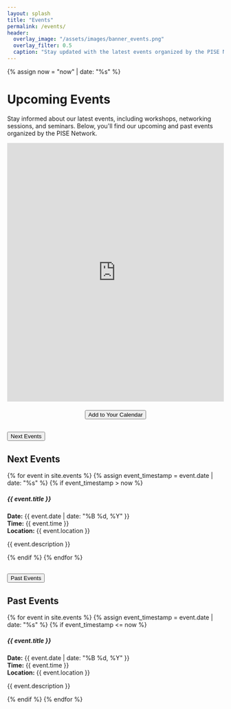 ```yaml
---
layout: splash
title: "Events"
permalink: /events/
header:
  overlay_image: "/assets/images/banner_events.png"
  overlay_filter: 0.5
  caption: "Stay updated with the latest events organized by the PISE Network"
---
```


{% assign now = "now" | date: "%s" %}

<div style="margin-top: 20px;"></div>

# Upcoming Events
Stay informed about our latest events, including workshops, networking sessions, and seminars. Below, you'll find our upcoming and past events organized by the PISE Network.


<div class="calendar-container" style="text-align: center;">
  <!-- Embedded Google Calendar -->
  <iframe
    src="https://calendar.google.com/calendar/embed?src=5bafd044d7d4022a0eb80ea3694717d3eff047c74b0a39783caaa43efdd20597%40group.calendar.google.com&ctz=Europe%2FRome"
    style="border: 0; width: 100%; height: 600px; frameborder: 0; scrolling: no;">
  </iframe>

  <!-- Add to Calendar Button -->
  <div class="add-to-calendar-container" style="margin-top: 20px;">
    <button class="custom-button" onclick="window.open('https://calendar.google.com/calendar/u/0/r?cid=5bafd044d7d4022a0eb80ea3694717d3eff047c74b0a39783caaa43efdd20597@group.calendar.google.com', '_blank')">
      Add to Your Calendar
      <span></span>
    </button>
  </div>
</div>



<div class="accordion" id="eventsAccordion">
  <!-- Next Events -->
  <div class="accordion-item">
    <h2 class="accordion-header" id="nextEventsHeading">
      <button class="accordion-button collapsed" type="button" data-bs-toggle="collapse" data-bs-target="#nextEvents" aria-expanded="false" aria-controls="nextEvents">
        Next Events
      </button>
    </h2>
    <div id="nextEvents" class="accordion-collapse collapse" aria-labelledby="nextEventsHeading">
      <div class="accordion-body">
        <h2>Next Events</h2>
        <div class="event-list">
          {% for event in site.events %}
            {% assign event_timestamp = event.date | date: "%s" %}
            {% if event_timestamp > now %}
              <div class="card mb-3">
                <div class="card-body">
                  <h5 class="card-title">{{ event.title }}</h5>
                  <p class="card-text">
                    <i class="bi bi-calendar-event"></i> <strong>Date:</strong> {{ event.date | date: "%B %d, %Y" }}<br>
                    <i class="bi bi-clock"></i> <strong>Time:</strong> {{ event.time }}<br>
                    <i class="bi bi-geo-alt"></i> <strong>Location:</strong> {{ event.location }}
                  </p>
                  <p>{{ event.description }}</p>
                </div>
              </div>
            {% endif %}
          {% endfor %}
        </div>
      </div>
    </div>
  </div>

  <!-- Past Events -->
  <div class="accordion-item">
    <h2 class="accordion-header" id="pastEventsHeading">
      <button class="accordion-button collapsed" type="button" data-bs-toggle="collapse" data-bs-target="#pastEvents" aria-expanded="false" aria-controls="pastEvents">
        Past Events
      </button>
    </h2>
    <div id="pastEvents" class="accordion-collapse collapse" aria-labelledby="pastEventsHeading">
      <div class="accordion-body">
        <h2>Past Events</h2>
        <div class="event-list">
          {% for event in site.events %}
            {% assign event_timestamp = event.date | date: "%s" %}
            {% if event_timestamp <= now %}
              <div class="card mb-3">
                <div class="card-body">
                  <h5 class="card-title">{{ event.title }}</h5>
                  <p class="card-text">
                    <i class="bi bi-calendar-event"></i> <strong>Date:</strong> {{ event.date | date: "%B %d, %Y" }}<br>
                    <i class="bi bi-clock"></i> <strong>Time:</strong> {{ event.time }}<br>
                    <i class="bi bi-geo-alt"></i> <strong>Location:</strong> {{ event.location }}
                  </p>
                  <p>{{ event.description }}</p>
                </div>
              </div>
            {% endif %}
          {% endfor %}
        </div>
      </div>
    </div>
  </div>
</div>

